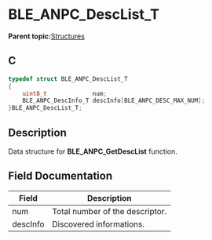 # BLE\_ANPC\_DescList\_T

**Parent topic:**[Structures](GUID-EEC87BE4-9397-4DE3-B2A3-A61C788AA4DE.md)

## C

```c
typedef struct BLE_ANPC_DescList_T
{
    uint8_t 		    num;
    BLE_ANPC_DescInfo_T descInfo[BLE_ANPC_DESC_MAX_NUM];
}BLE_ANPC_DescList_T;
```

## Description

Data structure for **BLE\_ANPC\_GetDescList** function.

## Field Documentation

|Field|Description|
|-----|-----------|
|num|Total number of the descriptor.|
|descInfo|Discovered informations.|

